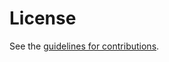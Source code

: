 # License

See the
[guidelines for contributions](https://github.com/ietf-wg-ntp/draft-ietf-ntp-ntpv5-requirements/blob/main/CONTRIBUTING.md).
